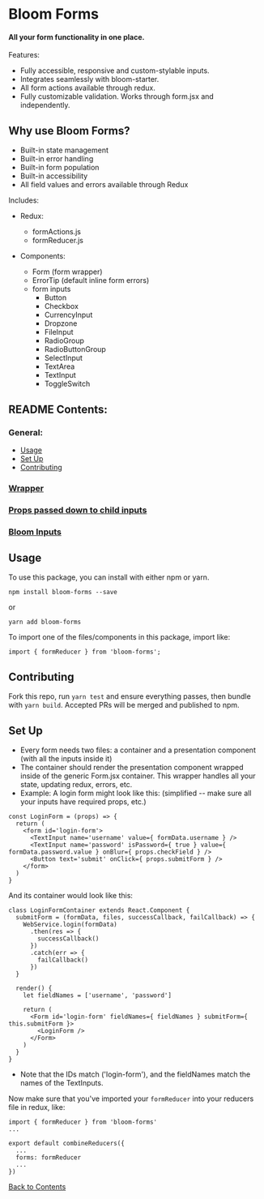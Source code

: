 # Bloom Forms

#### All your form functionality in one place.

Features:
- Fully accessible, responsive and custom-stylable inputs.
- Integrates seamlessly with bloom-starter.
- All form actions available through redux.
- Fully customizable validation. Works through form.jsx and independently.

## Why use Bloom Forms?
* Built-in state management
* Built-in error handling
* Built-in form population
* Built-in accessibility
* All field values and errors available through Redux

Includes:

* Redux:
    - formActions.js
    - formReducer.js

* Components:
    - Form (form wrapper)
    - ErrorTip (default inline form errors)
    - form inputs
      * Button
      * Checkbox
      * CurrencyInput
      * Dropzone
      * FileInput
      * RadioGroup
      * RadioButtonGroup
      * SelectInput
      * TextArea
      * TextInput
      * ToggleSwitch

## README Contents:
### General:
- [Usage](https://github.com/vineyard-bloom/bloom-forms#usage)
- [Set Up](https://github.com/vineyard-bloom/bloom-forms#set-up)
- [Contributing](https://github.com/vineyard-bloom/bloom-forms#contributing)

### [<Form/> Wrapper](https://github.com/vineyard-bloom/bloom-forms/blob/master/docs/form.md)
### [Props passed down to child inputs](https://github.com/vineyard-bloom/bloom-forms/blob/master/docs/children-props.md)
### [Bloom Inputs](https://github.com/vineyard-bloom/bloom-forms/blob/master/docs/inputs.md)

## Usage
To use this package, you can install with either npm or yarn.
```
npm install bloom-forms --save
```
or
```
yarn add bloom-forms
```

To import one of the files/components in this package, import like:
```
import { formReducer } from 'bloom-forms';
```

## Contributing
Fork this repo, run `yarn test` and ensure everything passes, then bundle with `yarn build`. Accepted PRs will be merged and published to npm.

## Set Up
- Every form needs two files: a container and a presentation component (with all the inputs inside it)
- The container should render the presentation component wrapped inside of the generic Form.jsx container. This wrapper handles all your state, updating redux, errors, etc.
- Example:
A login form might look like this: (simplified -- make sure all your inputs have required props, etc.)
```
const LoginForm = (props) => {
  return (
    <form id='login-form'>
      <TextInput name='username' value={ formData.username } />
      <TextInput name='password' isPassword={ true } value={ formData.password.value } onBlur={ props.checkField } />
      <Button text='submit' onClick={ props.submitForm } />
    </form>
  )
}
```
And its container would look like this:
```
class LoginFormContainer extends React.Component {
  submitForm = (formData, files, successCallback, failCallback) => {
    WebService.login(formData)
      .then(res => {
        successCallback()
      })
      .catch(err => {
        failCallback()
      })
  }

  render() {
    let fieldNames = ['username', 'password']
  
    return (
      <Form id='login-form' fieldNames={ fieldNames } submitForm={ this.submitForm }>
        <LoginForm />
      </Form>
    )
  }
}
```
- Note that the IDs match ('login-form'), and the fieldNames match the names of the TextInputs.

Now make sure that you've imported your `formReducer` into your reducers file in redux, like:
```
import { formReducer } from 'bloom-forms'
...

export default combineReducers({
  ...
  forms: formReducer
  ...
})
```

[Back to Contents](https://github.com/vineyard-bloom/bloom-forms#readme-contents)
